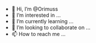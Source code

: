 - 👋 Hi, I’m @Orimuss
- 👀 I’m interested in ...
- 🌱 I’m currently learning ...
- 💞️ I’m looking to collaborate on ...
- 📫 How to reach me ...

<!---
Orimuss/Orimuss is a ✨ special ✨ repository because its `README.md` (this file) appears on your GitHub profile.
You can click the Preview link to take a look at your changes.
--->
